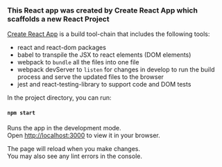 ### This React app was created by Create React App which scaffolds a new React Project

<a href="https://create-react-app.dev/">Create React App</a> is a build tool-chain that includes the following tools:

- react and react-dom packages
- babel to transpile the JSX to react elements (DOM elements)
- webpack to ```bundle``` all the files into one file
- webpack devServer to ```listen``` for changes in develop to run the build process and serve the updated files to the browser
- jest and react-testing-library to support code and DOM tests

In the project directory, you can run:

#### `npm start`

Runs the app in the development mode.\
Open [http://localhost:3000](http://localhost:3000) to view it in your browser.

The page will reload when you make changes.\
You may also see any lint errors in the console.
